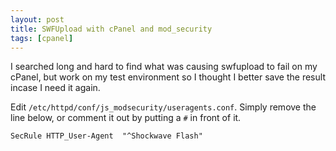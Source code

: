 ```yaml
---
layout: post
title: SWFUpload with cPanel and mod_security
tags: [cpanel]
---
```

I searched long and hard to find what was causing swfupload to fail on my cPanel, but work on my test environment so I thought I better save the result incase I need it again.

<!--break-->

Edit `/etc/httpd/conf/js_modsecurity/useragents.conf`.  Simply remove the line below, or comment it out by putting a `#` in front of it.

```
SecRule HTTP_User-Agent  "^Shockwave Flash"
```
